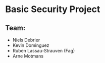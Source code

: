 # Basic Security Project
## Team: 
- Niels Debrier
- Kevin Dominguez
- Ruben Lassau-Strauven (Fag)
- Arne Motmans
